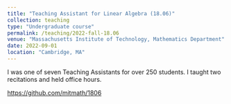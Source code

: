 ```yaml
---
title: "Teaching Assistant for Linear Algebra (18.06)"
collection: teaching
type: "Undergraduate course"
permalink: /teaching/2022-fall-18.06
venue: "Massachusetts Institute of Technology, Mathematics Department"
date: 2022-09-01
location: "Cambridge, MA"
---
```


I was one of seven Teaching Assistants for over 250 students.
I taught two recitations and held office hours.

https://github.com/mitmath/1806
